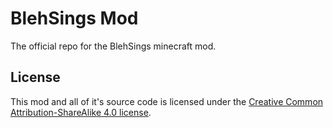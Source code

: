 # BlehSings Mod

The official repo for the BlehSings minecraft mod.

## License

This mod and all of it's source code is licensed under the [Creative Common Attribution-ShareAlike 4.0 license](https://creativecommons.org/licenses/by-sa/4.0/).